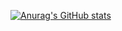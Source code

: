 <html lang="en">
<head>
    <meta charset="UTF-8">
    <meta name="viewport" content="width=device-width, initial-scale=1.0">
    <link rel="stylesheet" href="styles.css">
</head>
<body>


[![Anurag's GitHub stats](https://github-readme-stats.vercel.app/api?username=YATAVO)](https://github.com/anuraghazra/github-readme-stats)


</body>
</html>
